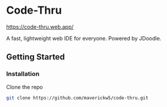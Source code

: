 # Code-Thru
https://code-thru.web.app/

A fast, lightweight web IDE for everyone. Powered by JDoodle.

## Getting Started
### Installation
Clone the repo
 ```sh
 git clone https://github.com/maverickw5/code-thru.git
 ```
